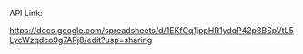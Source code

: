 API Link:

https://docs.google.com/spreadsheets/d/1EKfGq1jppHR1ydqP42p8BSpVtL5LycWzqdco9g7ARj8/edit?usp=sharing